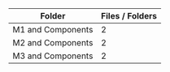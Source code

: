 | Folder            |   Files / Folders |
|-------------------|-------------------|
| M1 and Components |                 2 |
| M2 and Components |                 2 |
| M3 and Components |                 2 |